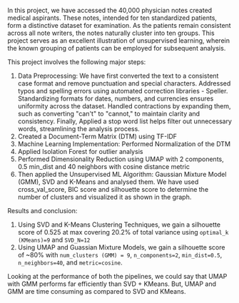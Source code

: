 In this project, we have accessed the 40,000 physician notes created medical aspirants. These notes, intended for ten standardized patients, form a distinctive dataset for examination. As the patients remain consistent across all note writers, the notes naturally cluster into ten groups. This project serves as an excellent illustration of unsupervised learning, wherein the known grouping of patients can be employed for subsequent analysis.

This project involves the following major steps:
1. Data Preprocessing:
    We have first converted the text to a consistent case format and remove punctuation and special characters. 
    Addressed typos and spelling errors using automated correction libraries - Speller. 
    Standardizing formats for dates, numbers, and currencies ensures uniformity across the dataset. 
    Handled contractions by expanding them, such as converting "can't" to "cannot," to maintain clarity and consistency. 
    Finally, Applied a stop word list helps filter out unnecessary words, streamlining the analysis process.
2. Created a Document-Term Matrix (DTM) using TF-IDF
3. Machine Learning Implementation: Performed Normalization of the DTM
4. Applied Isolation Forest for outlier analysis
5. Performed Dimensionality Reduction using UMAP with 2 components, 0.5 min_dist and 40 neighbors with cosine distance metric
6. Then applied the Unsupervised ML Algorithm: Gaussian Mixture Model (GMM), SVD and K-Means and analysed them.
We have used cross_val_score, BIC score and silhouette score to determine the number of clusters and visualized it as shown in  the graph.

Results and conclusion:
1) Using SVD and K-Means Clustering Techniques, we gain a silhouette score of 0.525 at max covering 20.2% of total variance using `optimal_k (KMeans)=9` and `SVD_N=12`
2) Using UMAP and Guassian Mixture Models, we gain a silhouette score of ~80% with `num_clusters (GMM) = 9`, `n_components=2`, `min_dist=0.5`, `n_neighbors=40`, and `metric=cosine`.

Looking at the performance of both the pipelines, we could say that UMAP with GMM performs far efficiently than SVD + KMeans. But, UMAP and GMM are time consuming as compared to SVD and KMeans.
